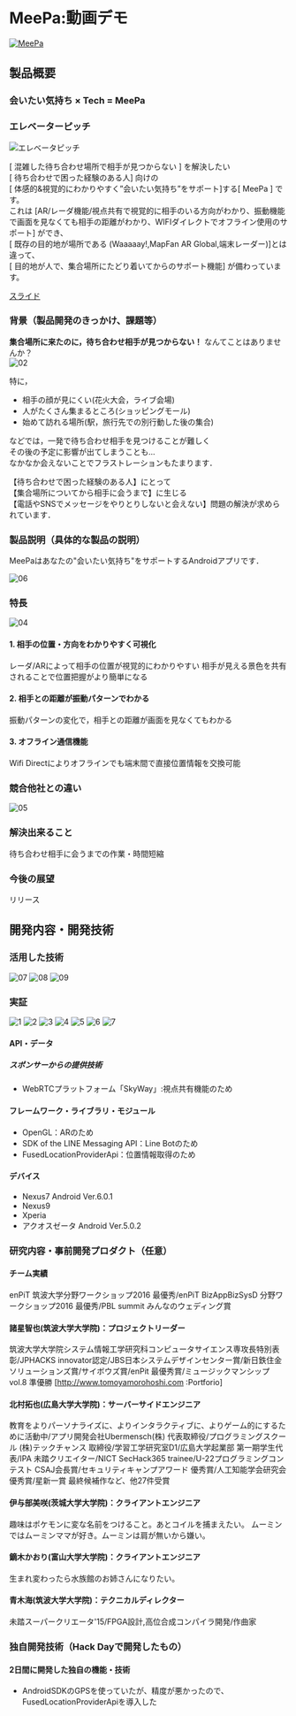# MeePa:動画デモ

[![MeePa](https://user-images.githubusercontent.com/32015564/32144461-9ee9b6d2-bcfc-11e7-8d8c-0706a5fda57d.png)](https://youtu.be/Q6coNOIEwdg)

## 製品概要
### 会いたい気持ち × Tech = MeePa

### エレベーターピッチ
![エレベータピッチ](https://user-images.githubusercontent.com/32015564/32144469-bdbce8c2-bcfc-11e7-80c2-d5ac27248caf.png)


[ 混雑した待ち合わせ場所で相手が見つからない ] を解決したい  
[ 待ち合わせで困った経験のある人] 向けの  
[ 体感的&視覚的にわかりやすく”会いたい気持ち”をサポート]する[ MeePa ] です。  
これは [AR/レーダ機能/視点共有で視覚的に相手のいる方向がわかり、振動機能で画面を見なくても相手の距離がわかり、WIFIダイレクトでオフライン使用のサポート] ができ、  
[ 既存の目的地が場所である (Waaaaay!,MapFan AR Global,端末レーダー)]とは違って、  
[ 目的地が人で、集合場所にたどり着いてからのサポート機能] が備わっています。  


[スライド](https://www.slideshare.net/secret/o6G9lGOeYamIPz)


### 背景（製品開発のきっかけ、課題等）
**集合場所に来たのに，待ち合わせ相手が見つからない！**
なんてことはありませんか？  
![02](https://user-images.githubusercontent.com/32015564/32144477-dcc7dc18-bcfc-11e7-904c-fc55b6210da8.png)

特に，  
* 相手の顔が見にくい(花火大会，ライブ会場)
* 人がたくさん集まるところ(ショッピングモール)
* 始めて訪れる場所(駅，旅行先での別行動した後の集合)  

などでは，一発で待ち合わせ相手を見つけることが難しく  
その後の予定に影響が出てしまうことも...  
なかなか会えないことでフラストレーションもたまります．

【待ち合わせで困った経験のある人】にとって  
【集合場所についてから相手に会うまで】に生じる  
【電話やSNSでメッセージをやりとりしないと会えない】問題の解決が求められています．  

### 製品説明（具体的な製品の説明）
MeePaはあなたの"会いたい気持ち"をサポートするAndroidアプリです．

![06](https://user-images.githubusercontent.com/32015564/32144488-fd156148-bcfc-11e7-901a-f281ab957096.png)


### 特長

![04](https://user-images.githubusercontent.com/32015564/32144482-f7ddab68-bcfc-11e7-92fb-3cc0018719fb.png)

#### 1. 相手の位置・方向をわかりやすく可視化
レーダ/ARによって相手の位置が視覚的にわかりやすい
相手が見える景色を共有されることで位置把握がより簡単になる

#### 2. 相手との距離が振動パターンでわかる
振動パターンの変化で，相手との距離が画面を見なくてもわかる

#### 3. オフライン通信機能
Wifi Directによりオフラインでも端末間で直接位置情報を交換可能


### 競合他社との違い
![05](https://user-images.githubusercontent.com/32015564/32144487-fce33010-bcfc-11e7-858b-bb9660f28344.png)

### 解決出来ること
待ち合わせ相手に会うまでの作業・時間短縮  


### 今後の展望
リリース

## 開発内容・開発技術
### 活用した技術
![07](https://user-images.githubusercontent.com/32015564/32144489-fd46eb50-bcfc-11e7-9b27-b3208bbd0508.png)
![08](https://user-images.githubusercontent.com/32015564/32144490-fd75b304-bcfc-11e7-8a74-ae91d96396b2.png)
![09](https://user-images.githubusercontent.com/32015564/32144491-fda6b382-bcfc-11e7-885b-81d2f0d47ab1.png)

### 実証
![1](https://user-images.githubusercontent.com/32015564/32144535-9754af52-bcfd-11e7-8ee6-bb3f919b90ed.png)
![2](https://user-images.githubusercontent.com/32015564/32144536-97812f00-bcfd-11e7-8f67-a0426fb469e3.png)
![3](https://user-images.githubusercontent.com/32015564/32144537-97c113cc-bcfd-11e7-9a37-74308149e526.png)
![4](https://user-images.githubusercontent.com/32015564/32144538-97ed7412-bcfd-11e7-91a5-01b4f530960f.png)
![5](https://user-images.githubusercontent.com/32015564/32144539-981bef72-bcfd-11e7-8a6d-7c85196051cd.png)
![6](https://user-images.githubusercontent.com/32015564/32144540-9848ad46-bcfd-11e7-8606-7d2c8c7e9b14.png)
![7](https://user-images.githubusercontent.com/32015564/32144541-9875fcba-bcfd-11e7-9025-4502d8453220.png)

#### API・データ
##### スポンサーからの提供技術
* WebRTCプラットフォーム「SkyWay」:視点共有機能のため


#### フレームワーク・ライブラリ・モジュール
* OpenGL：ARのため
* SDK of the LINE Messaging API：Line Botのため
* FusedLocationProviderApi：位置情報取得のため

#### デバイス
* Nexus7 Android Ver.6.0.1
* Nexus9
* Xperia
* アクオスゼータ Android Ver.5.0.2

### 研究内容・事前開発プロダクト（任意）
#### チーム実績
enPiT 筑波大学分野ワークショップ2016 最優秀/enPiT BizAppBizSysD 分野ワークショップ2016 最優秀/PBL summit みんなのウェディング賞

#### 諸星智也(筑波大学大学院)：プロジェクトリーダー
筑波大学大学院システム情報工学研究科コンピュータサイエンス専攻長特別表彰/JPHACKS innovator認定/JBS日本システムデザインセンター賞/新日鉄住金ソリューションズ賞/サイボウズ賞/enPit 最優秀賞/ミュージックマンシップ vol.8 準優勝
[http://www.tomoyamorohoshi.com :Portforio]

#### 北村拓也(広島大学大学院)：サーバーサイドエンジニア
教育をよりパーソナライズに、よりインタラクティブに、よりゲーム的にするために活動中/アプリ開発会社Ubermensch(株) 代表取締役/プログラミングスクール (株)テックチャンス 取締役/学習工学研究室D1/広島大学起業部 第一期学生代表/IPA 未踏クリエイター/NICT SecHack365 trainee/U-22プログラミングコンテスト CSAJ会長賞/セキュリティキャンプアワード 優秀賞/人工知能学会研究会優秀賞/星新一賞 最終候補作など、他27件受賞

#### 伊与部美咲(茨城大学大学院)：クライアントエンジニア
趣味はポケモンに変な名前をつけること。あとコイルを捕まえたい。
ムーミンではムーミンママが好き。ムーミンは肩が無いから嫌い。
#### 鏑木かおり(富山大学大学院)：クライアントエンジニア
生まれ変わったら水族館のお姉さんになりたい。
#### 青木海(筑波大学大学院)：テクニカルディレクター
未踏スーパークリエータ'15/FPGA設計,高位合成コンパイラ開発/作曲家


### 独自開発技術（Hack Dayで開発したもの）
#### 2日間に開発した独自の機能・技術
* AndroidSDKのGPSを使っていたが、精度が悪かったので、FusedLocationProviderApiを導入した
